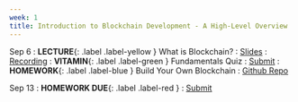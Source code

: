 ```yaml
---
week: 1
title: Introduction to Blockchain Development - A High-Level Overview
---
```


Sep 6
: **LECTURE**{: .label .label-yellow } What is Blockchain?
  : [Slides](https://docs.google.com/presentation/d/1q19723HBNNaOVxKidDA4v-pg026MzUONfY7i-SMTcCw/edit#slide=id.g2426b7db8e4_0_4)
    : [Recording](https://youtu.be/tYbL0r3Mtck)
: **VITAMIN**{: .label .label-green } Fundamentals Quiz
  : [Submit](https://docs.google.com/forms/d/1rFFB-acgFb60qhE3vJbLEyIaE-Vah8XepCLbtYddeb4/edit)
    <!-- : [Solutions](#) -->
: **HOMEWORK**{: .label .label-blue } Build Your Own Blockchain
  : [Github Repo](https://github.com/BerkeleyBlockchain/fa23-dev-decal)

Sep 13
: **HOMEWORK DUE**{: .label .label-red } 
  : [Submit](https://docs.google.com/forms/d/108fS8iHdgnOyplPt4ze1q3wNNNvHQ8YYY_C5kwpP5X4/edit)
